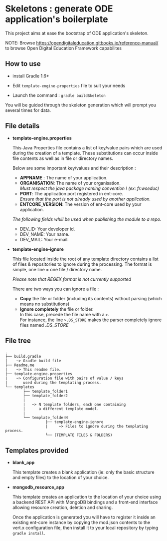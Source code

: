 # Skeletons : generate ODE application's boilerplate

This project aims at ease the bootstrap of ODE application's skeleton. 

NOTE: Browse https://opendigitaleducation.gitbooks.io/reference-manual/ to browse Open Digital Education Framework capabilites

## How to use

- install Gradle 1.6+

- Edit `template-engine-properties` file to suit your needs
- Launch the command : ``gradle buildSkeleton``

You will be guided through the skeleton generation which will prompt you several times for data.

## File details

* **template-engine.properties**

    This Java Properties file contains a list of key/value pairs which are used during the creation of a template.
    These substitutions can occur inside file contents as well as in file or directory names.

    Below are some important key/values and their description :

    * **APPNAME** : The name of your application.
    * **ORGANISATION**:
        The name of your organisation.<br>
        *Must respect the java package naming convention ! (ex: fr.wseduc)*
    * **PORT**:
        The application port registered in ent-core.<br>
        *Ensure that the port is not already used by another application.*
    * **ENTCORE_VERSION**:
        The version of ent-core used by your application.

    *The following fields whill be used when publishing the module to a repo.*
    * DEV_ID: Your developer id.
    * DEV_NAME: Your name.
    * DEV_MAIL: Your e-mail.


* **template-engine-ignore**

    This file located inside the root of any template directory contains a list of files & repositories to ignore during the processing.
    The format is simple, one line = one file / directory name.

    *Please note that REGEX format is not currently supported*

    There are two ways you can ignore a file :
    -   **Copy** the file or folder (including its contents) without parsing (which means no substitutions)<br>
    -   **Ignore completely** the file or folder.<br>
        In this case, precede the file name with a ``>``.<br>
        For instance, the line ``>.DS_STORE`` makes the parser completely ignore files named *.DS_STORE*

## File tree

```
.
├── build.gradle
|    ~> Gradle build file
├── Readme.me
|    ~> This readme file.
├── template-engine.properties
|    ~> Configuration file with pairs of value / keys
|       used during the templating process.
└── templates
        ├── template_folder1
        ├── template_folder2
        |  
        |   ~> N template folders, each one containing
        |      a different template model.
        |
        └── template_folderN
                  ├── template-engine-ignore
                  |     ~> Files to ignore during the templating process.
                  └── (TEMPLATE FILES & FOLDERS)

```

## Templates provided

* **blank_app**

    This template creates a blank application (ie: only the basic structure and empty files) to the location of your choice.

* **mongodb_resource_app**

    This template creates an application to the location of your choice using a backend REST API with MongoDB bindings and a front-end interface allowing resource creation, deletion and sharing.

    Once the application is generated you will have to register it inside an existing ent-core instance by copying the mod.json contents to the vert.x configuration file, then install it to your local repository by typing ``gradle install``.
